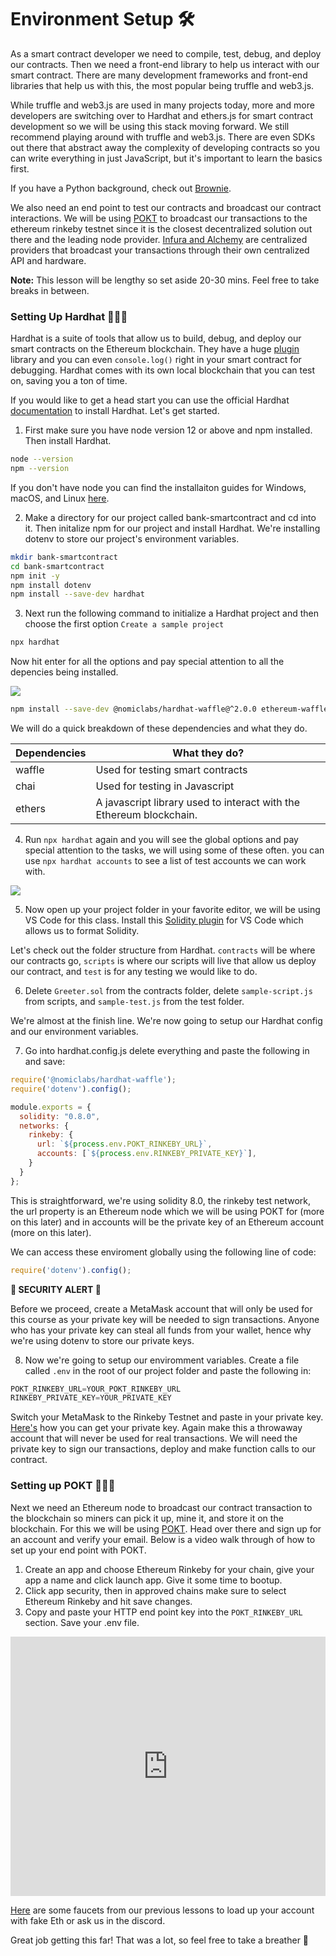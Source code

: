 # Environment Setup 🛠

As a smart contract developer we need to compile, test, debug, and deploy our contracts. Then we need a front-end library to help us interact with our smart contract. There are many development frameworks and front-end libraries that help us with this, the most popular being truffle and web3.js. 

While truffle and web3.js are used in many projects today, more and more developers are switching over to Hardhat and ethers.js for smart contract development so we will be using this stack moving forward. We still recommend playing around with truffle and web3.js. There are even SDKs out there that abstract away the complexity of developing contracts so you can write everything in just JavaScript, but it's important to learn the basics first.

If you have a Python background, check out [Brownie](https://eth-brownie.readthedocs.io/en/stable/).



We also need an end point to test our contracts and broadcast our contract interactions. We will be using [POKT](https://www.pokt.network/) to broadcast our transactions to the ethereum rinkeby testnet since it is the closest decentralized solution out there and the leading node provider. [Infura and Alchemy](https://docs.pokt.network/home/resources/faq/product-comparisons#centralized-apis-e.g.-infura-or-alchemy) are centralized providers that broadcast your transactions through their own centralized API and hardware.


**Note:** This lesson will be lengthy so set aside 20-30 mins. Feel free to take breaks in between.

### Setting Up Hardhat 👷🏾‍♀️

Hardhat is a suite of tools that allow us to build, debug, and deploy our smart contracts on the Ethereum blockchain. They have a huge [plugin](https://hardhat.org/plugins/) library and you can even `console.log()` right in your smart contract for debugging. Hardhat comes with its own local blockchain that you can test on, saving you a ton of time. 

If you would like to get a head start you can use the official Hardhat [documentation](https://hardhat.org/getting-started/) to install Hardhat. Let's get started.

1. First make sure you have node version 12 or above and npm installed. Then install Hardhat.

```bash
node --version
npm --version
```

If you don't have node you can find the installaiton guides for Windows, macOS, and Linux [here](https://nodejs.org/en/download/).

2. Make a directory for our project called bank-smartcontract and cd into it. Then initalize npm for our project and install Hardhat. We're installing dotenv to store our project's environment variables.

```bash
mkdir bank-smartcontract
cd bank-smartcontract
npm init -y
npm install dotenv
npm install --save-dev hardhat
```

3. Next run the following command to initialize a Hardhat project and then choose the first option `Create a sample project`

```bash
npx hardhat
```

Now hit enter for all the options and pay special attention to all the depencies being installed.

![](https://cadena.incl.us/wp-content/uploads/2021/12/hardhat-options.png)

```bash
npm install --save-dev @nomiclabs/hardhat-waffle@^2.0.0 ethereum-waffle@^3.0.0 chai@^4.2.0 @nomiclabs/hardhat-ethers@^2.0.0 ethers@^5.0.0
```

We will do a quick breakdown of these dependencies and what they do.

| Dependencies | What they do?                                                     |
| ------------ | ----------------------------------------------------------------- |
| waffle       | Used for testing smart contracts                                  |
| chai         | Used for testing in Javascript                                    |
| ethers       | A javascript library used to interact with the Ethereum blockchain.|

4. Run `npx hardhat` again and you will see the global options and pay special attention to the tasks, we will using some of these often. you can use `npx hardhat accounts` to see a list of test accounts we can work with.

![](https://cadena.incl.us/wp-content/uploads/2021/12/hardhat-tasks.png)

5. Now open up your project folder in your favorite editor, we will be using VS Code for this class. Install this [Solidity plugin](https://marketplace.visualstudio.com/items?itemName=JuanBlanco.solidity) for VS Code which allows us to format Solidity.

Let's check out the folder structure from Hardhat. `contracts` will be where our contracts go, `scripts` is where our scripts will live that allow us deploy our contract, and `test` is for any testing we would like to do.

6. Delete `Greeter.sol` from the contracts folder, delete `sample-script.js` from scripts, and `sample-test.js` from the test folder. 

We're almost at the finish line. We're now going to setup our Hardhat config and our environment variables.

7. Go into hardhat.config.js delete everything and paste the following in and save:

```javascript
require('@nomiclabs/hardhat-waffle');
require('dotenv').config();

module.exports = {
  solidity: "0.8.0",
  networks: {
    rinkeby: {
      url: `${process.env.POKT_RINKEBY_URL}`,
      accounts: [`${process.env.RINKEBY_PRIVATE_KEY}`],
    } 
  }
};
```

This is straightforward, we're using solidity 8.0, the rinkeby test network, the url property is an Ethereum node which we will be using POKT for (more on this later) and in accounts will be the private key of an Ethereum account (more on this later).

We can access these enviroment globally using the following line of code:

```javascript
require('dotenv').config();
```

**🚨 SECURITY ALERT 🚨**

Before we proceed, create a MetaMask account that will only be used for this course as your private key will be needed to sign transactions. Anyone who has your private key can steal all funds from your wallet, hence why we're using dotenv to store our private keys.

8. Now we're going to setup our enviromment variables. Create a file called `.env` in the root of our project folder and paste the following in:

```javascript
POKT_RINKEBY_URL=YOUR_POKT_RINKEBY_URL
RINKEBY_PRIVATE_KEY=YOUR_PRIVATE_KEY
```

Switch your MetaMask to the Rinkeby Testnet and paste in your private key. [Here's](https://metamask.zendesk.com/hc/en-us/articles/360015289632-How-to-Export-an-Account-Private-Key) how you can get your private key. Again make this a throwaway account that will never be used for real transactions. We will need the private key to sign our transactions, deploy and make function calls to our contract.

### Setting up POKT 🧙🏽‍♀️ 

Next we need an Ethereum node to broadcast our contract transaction to the blockchain so miners can pick it up, mine it, and store it on the blockchain. For this we will be using [POKT](https://mainnet.portal.pokt.network/#/signup). Head over there and sign up for an account and verify your email. Below is a video walk through of how to set up your end point with POKT.

1. Create an app and choose Ethereum Rinkeby for your chain, give your app a name and click launch app. Give it some time to bootup.
2. Click app security, then in approved chains make sure to select Ethereum Rinkeby and hit save changes.
3. Copy and paste your HTTP end point key into the `POKT_RINKEBY_URL` section. Save your .env file.

<iframe width="100%" height="415" src="https://www.youtube.com/embed/K45sL72nuAY" title="YouTube video player" frameborder="0" allow="accelerometer; autoplay; clipboard-write; encrypted-media; gyroscope; picture-in-picture" allowfullscreen></iframe>

[Here](https://app.cadena.dev/ZHjzLozd3mCsAcgMfeHE/lesson/ethereum-101/lesson-eth-2/2) are some faucets from our previous lessons to load up your account with fake Eth or ask us in the discord.

Great job getting this far! That was a lot, so feel free to take a breather 🌱
